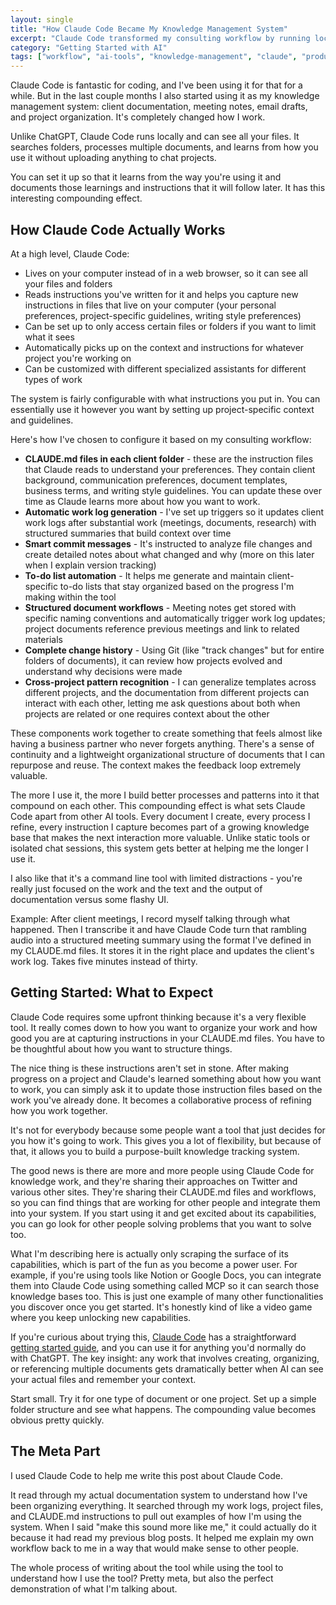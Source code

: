 ```yaml
---
layout: single
title: "How Claude Code Became My Knowledge Management System"
excerpt: "Claude Code transformed my consulting workflow by running locally and integrating with my actual files, creating a knowledge system that compounds over time."
category: "Getting Started with AI"
tags: ["workflow", "ai-tools", "knowledge-management", "claude", "productivity"]
---
```


Claude Code is fantastic for coding, and I've been using it for that for a while. But in the last couple months I also started using it as my knowledge management system: client documentation, meeting notes, email drafts, and project organization. It's completely changed how I work.

Unlike ChatGPT, Claude Code runs locally and can see all your files. It searches folders, processes multiple documents, and learns from how you use it without uploading anything to chat projects.

You can set it up so that it learns from the way you're using it and documents those learnings and instructions that it will follow later. It has this interesting compounding effect.

## How Claude Code Actually Works

At a high level, Claude Code:
- Lives on your computer instead of in a web browser, so it can see all your files and folders
- Reads instructions you've written for it and helps you capture new instructions in files that live on your computer (your personal preferences, project-specific guidelines, writing style preferences)
- Can be set up to only access certain files or folders if you want to limit what it sees
- Automatically picks up on the context and instructions for whatever project you're working on
- Can be customized with different specialized assistants for different types of work

The system is fairly configurable with what instructions you put in. You can essentially use it however you want by setting up project-specific context and guidelines.

Here's how I've chosen to configure it based on my consulting workflow:
- **CLAUDE.md files in each client folder** - these are the instruction files that Claude reads to understand your preferences. They contain client background, communication preferences, document templates, business terms, and writing style guidelines. You can update these over time as Claude learns more about how you want to work.
- **Automatic work log generation** - I've set up triggers so it updates client work logs after substantial work (meetings, documents, research) with structured summaries that build context over time
- **Smart commit messages** - It's instructed to analyze file changes and create detailed notes about what changed and why (more on this later when I explain version tracking)
- **To-do list automation** - It helps me generate and maintain client-specific to-do lists that stay organized based on the progress I'm making within the tool
- **Structured document workflows** - Meeting notes get stored with specific naming conventions and automatically trigger work log updates; project documents reference previous meetings and link to related materials
- **Complete change history** - Using Git (like "track changes" but for entire folders of documents), it can review how projects evolved and understand why decisions were made
- **Cross-project pattern recognition** - I can generalize templates across different projects, and the documentation from different projects can interact with each other, letting me ask questions about both when projects are related or one requires context about the other

These components work together to create something that feels almost like having a business partner who never forgets anything. There's a sense of continuity and a lightweight organizational structure of documents that I can repurpose and reuse. The context makes the feedback loop extremely valuable.

The more I use it, the more I build better processes and patterns into it that compound on each other. This compounding effect is what sets Claude Code apart from other AI tools. Every document I create, every process I refine, every instruction I capture becomes part of a growing knowledge base that makes the next interaction more valuable. Unlike static tools or isolated chat sessions, this system gets better at helping me the longer I use it.

I also like that it's a command line tool with limited distractions - you're really just focused on the work and the text and the output of documentation versus some flashy UI.

Example: After client meetings, I record myself talking through what happened. Then I transcribe it and have Claude Code turn that rambling audio into a structured meeting summary using the format I've defined in my CLAUDE.md files. It stores it in the right place and updates the client's work log. Takes five minutes instead of thirty.

## Getting Started: What to Expect

Claude Code requires some upfront thinking because it's a very flexible tool. It really comes down to how you want to organize your work and how good you are at capturing instructions in your CLAUDE.md files. You have to be thoughtful about how you want to structure things.

The nice thing is these instructions aren't set in stone. After making progress on a project and Claude's learned something about how you want to work, you can simply ask it to update those instruction files based on the work you've already done. It becomes a collaborative process of refining how you work together.

It's not for everybody because some people want a tool that just decides for you how it's going to work. This gives you a lot of flexibility, but because of that, it allows you to build a purpose-built knowledge tracking system.

The good news is there are more and more people using Claude Code for knowledge work, and they're sharing their approaches on Twitter and various other sites. They're sharing their CLAUDE.md files and workflows, so you can find things that are working for other people and integrate them into your system. If you start using it and get excited about its capabilities, you can go look for other people solving problems that you want to solve too.

What I'm describing here is actually only scraping the surface of its capabilities, which is part of the fun as you become a power user. For example, if you're using tools like Notion or Google Docs, you can integrate them into Claude Code using something called MCP so it can search those knowledge bases too. This is just one example of many other functionalities you discover once you get started. It's honestly kind of like a video game where you keep unlocking new capabilities.

If you're curious about trying this, [Claude Code](https://claude.ai/code) has a straightforward [getting started guide](https://docs.claude.com/en/docs/claude-code/quickstart), and you can use it for anything you'd normally do with ChatGPT. The key insight: any work that involves creating, organizing, or referencing multiple documents gets dramatically better when AI can see your actual files and remember your context.

Start small. Try it for one type of document or one project. Set up a simple folder structure and see what happens. The compounding value becomes obvious pretty quickly.

## The Meta Part

I used Claude Code to help me write this post about Claude Code.

It read through my actual documentation system to understand how I've been organizing everything. It searched through my work logs, project files, and CLAUDE.md instructions to pull out examples of how I'm using the system. When I said "make this sound more like me," it could actually do it because it had read my previous blog posts. It helped me explain my own workflow back to me in a way that would make sense to other people.

The whole process of writing about the tool while using the tool to understand how I use the tool? Pretty meta, but also the perfect demonstration of what I'm talking about.